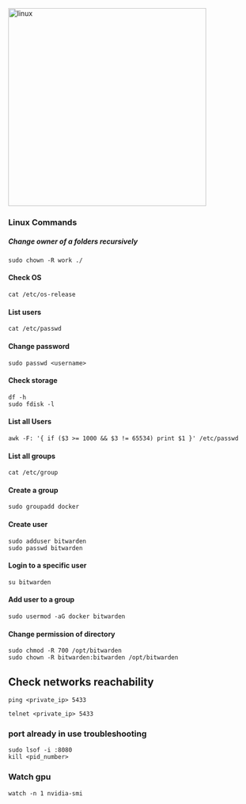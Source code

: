 <img src="https://images.chaincuet.com/wiki/linux-arc2.jpeg" alt="linux" width="400" height="400">

### Linux Commands

##### Change owner of a folders recursively

```
sudo chown -R work ./
```

#### Check OS

```
cat /etc/os-release
```

#### List users

```
cat /etc/passwd
```

#### Change password

```
sudo passwd <username>
```

#### Check storage

```
df -h 
sudo fdisk -l
```

#### List all Users

```
awk -F: '{ if ($3 >= 1000 && $3 != 65534) print $1 }' /etc/passwd
```

#### List all groups

```
cat /etc/group
```

#### Create a group

```
sudo groupadd docker
```

#### Create user

```
sudo adduser bitwarden
sudo passwd bitwarden
```

#### Login to a specific user

```
su bitwarden
```

#### Add user to a group

```
sudo usermod -aG docker bitwarden
```

#### Change permission of directory

```
sudo chmod -R 700 /opt/bitwarden
sudo chown -R bitwarden:bitwarden /opt/bitwarden
```

## Check networks reachability

```ping <private_ip> 5433```

```telnet <private_ip> 5433```

### port already in use troubleshooting

```
sudo lsof -i :8080
kill <pid_number>
```

### Watch gpu

```
watch -n 1 nvidia-smi
```
